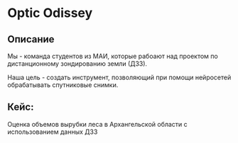 # Optic Odissey
## Описание
Мы - команда студентов из МАИ, которые рабоают над проектом по дистанционному зондированию земли (ДЗЗ).

Наша цель - создать инструмент, позволяющий при помощи нейросетей обрабатывать спутниковые снимки.

## Кейс:
Оценка объемов вырубки леса в Архангельской области с использованием данных ДЗЗ
